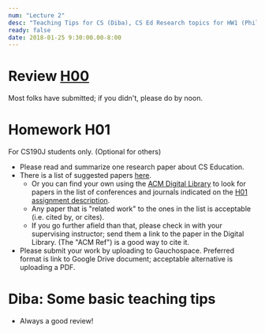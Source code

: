 ```yaml
---
num: "Lecture 2"
desc: "Teaching Tips for CS (Diba), CS Ed Research topics for HW1 (Phill)"
ready: false
date: 2018-01-25 9:30:00.00-8:00
---
```


# Review [H00](/hwk/h00/) 

Most folks have submitted; if you didn't, please do by noon.

# Homework H01

For CS190J students only. (Optional for others)

* Please read and summarize one research paper about CS Education.
* There is a list of suggested papers [here](/info/papers/).  
   * Or you can find your own using the [ACM Digital Library](https://dl.acm.org) to look for papers in the list of conferences and journals indicated on the [H01 assignment description](/hwk/h01/).  
   * Any paper that is "related work" to the ones in the list is acceptable (i.e. cited by, or cites).
   * If you go further afield than that, please check in with your supervising instructor; send them a link to the paper in the Digital Library.  (The "ACM Ref") is a good way to cite it.
* Please submit your work by uploading to Gauchospace.  Preferred format is link to Google Drive document; acceptable alternative is uploading a PDF.

# Diba: Some basic teaching tips

* Always a good review!
